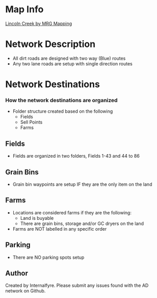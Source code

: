 # Map Info
[Lincoln Creek by MRG Mapping](https://mod-network.com/detail/32437/Lincoln+Creek+Version+1)

# Network Description
- All dirt roads are designed with two way (Blue) routes
- Any two lane roads are setup with single direction routes

# Network Destinations
### How the network destinations are organized
- Folder structure created based on the following
	- Fields
	- Sell Points
	- Farms
	
## Fields
- Fields are organized in two folders, Fields 1-43 and 44 to 86

## Grain Bins
- Grain bin waypoints are setup IF they are the only item on the land

## Farms
- Locations are considered farms if they are the following:
	- Land is buyable
	- There are grain bins, storage and/or GC dryers on the land
- Farms are NOT labelled in any specific order
## Parking
- There are NO parking spots setup

## Author
Created by Internalfyre. Please submit any issues found with the AD network on Github. 